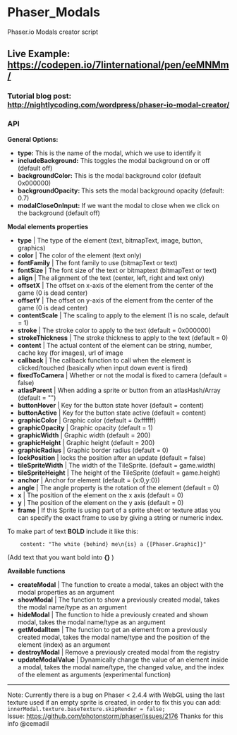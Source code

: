 # Phaser_Modals
Phaser.io Modals creator script

## Live Example: https://codepen.io/7linternational/pen/eeMNMm/

### Tutorial blog post: http://nightlycoding.com/wordpress/phaser-io-modal-creator/

### API
<strong>General Options:</strong>

<ul>
	<li><strong>type:</strong> This is the name of the modal, which we use to identify it</li>
	<li><strong>includeBackground:</strong> This toggles the modal background on or off (default off)</li>
	<li><strong>backgroundColor:</strong> This is the modal background color (default 0x000000)</li>
	<li><strong>backgroundOpacity: </strong> This sets the modal background opacity (default: 0.7)</li>
	<li><strong>modalCloseOnInput:</strong> If we want the modal to close when we click on the background (default off)</li>
</ul>

<strong>Modal elements properties</strong>

<ul>
	<li><strong>type</strong> | The type of the element (text, bitmapText, image, button, graphics)</li>
	<li><strong>color</strong> | The color of the element (text only)</li>
	<li><strong>fontFamily</strong> | The font family to use (bitmapText or text)</li>
	<li><strong>fontSize</strong> | The font size of the text or bitmaptext (bitmapText or text)</li>
	<li><strong>align</strong> | The alignment of the text (center, left, right and text only)</li>
	<li><strong>offsetX</strong> | The offset on x-axis of the element from the center of the game (0 is dead center)</li>	<li><strong>offsetY</strong> | The offset on y-axis of the element from the center of the game (0 is dead center)</li>	<li><strong>contentScale</strong> | The scaling to apply to the element (1 is no scale, default = 1)</li>
	<li><strong>stroke</strong> | The stroke color to apply to the text (default = 0x000000)</li>
	<li><strong>strokeThickness</strong> | The stroke thickness to apply to the text (default = 0)</li>
	<li><strong>content</strong> | The actual content of the element can be string, number, cache key (for images), url of image</li>
	<li><strong>callback</strong> | The callback function to call when the element is clicked/touched (basically when input down event is fired)</li>
	<li><strong>fixedToCamera</strong> | Whether or not the modal is fixed to camera (default = false)</li>
	<li><strong>atlasParent</strong> | When adding a sprite or button from an atlasHash/Array (default = "")</li>
	<li><strong>buttonHover</strong> | Key for the button state  hover (default = content)</li>
	<li><strong>buttonActive</strong> | Key for the button state active (default = content)</li>
	<li><strong>graphicColor</strong> | Graphic color (default = 0xffffff)</li>
	<li><strong>graphicOpacity</strong> | Graphic opacity (default = 1)</li>
	<li><strong>graphicWidth</strong> | Graphic width (default = 200)</li>
	<li><strong>graphicHeight</strong> | Graphic height (default = 200)</li>
	<li><strong>graphicRadius</strong> | Graphic border radius (default = 0)</li>
	<li><strong>lockPosition</strong> | locks the position after an update (default = false)</li>
	<li><strong>tileSpriteWidth</strong> | The width of the TileSprite. (default = game.width)</li>
	<li><strong>tileSpriteHeight</strong> | The height of the TileSprite (default = game.height)</li>
	<li><strong>anchor</strong> | Anchor for element (default = {x:0,y:0})</li>
	<li><strong>angle</strong> | The angle property is the rotation of the element (default = 0)</li>
	<li><strong>x</strong> | The position of the element on the x axis (default = 0)</li>
	<li><strong>y</strong> | The position of the element on the y axis (default = 0)</li>
	<li><strong>frame</strong> | If this Sprite is using part of a sprite sheet or texture atlas you
	    can specify the exact frame to use by giving a string or numeric index. </li>
</ul>

To make part of text **BOLD** include it like this:

```
	content: "The white {behind} me\n{is} a {[Phaser.Graphic]}"
```
(Add text that you want bold into **{}** )

<strong>Available functions</strong>

<ul>
	<li><strong>createModal</strong> | The function to create a modal, takes an object with the modal properties as an argument</li>
	<li><strong>showModal</strong> | The function to show a previously created modal, takes the modal name/type as an argument</li>
	<li><strong>hideModal</strong> | The function to hide a previously created and shown modal, takes the modal name/type as an argument</li>
	<li><strong>getModalItem</strong> | The function to get an element from a previously created modal, takes the modal name/type and the position of the element (index) as an argument</li>
	<li><strong>destroyModal</strong> | Remove a previously created modal from the registry</li>
	<li><strong>updateModalValue</strong> | Dynamically change the value of an element inside a modal, takes the modal name/type, the changed value, and the index of the element as arguments (experimental function)</li>
</ul>

<hr>

Note: Currently there is a bug on Phaser < 2.4.4 with WebGL using the last texture used if an empty sprite is created, in order to fix this you can add: ``` innerModal.texture.baseTexture.skipRender = false; ```
<br>Issue: https://github.com/photonstorm/phaser/issues/2176
Thanks for this info @cemadil
